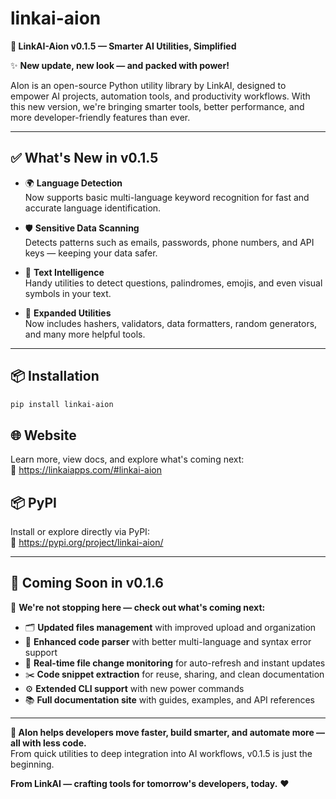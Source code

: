 # linkai-aion

**🚀 LinkAI-Aion v0.1.5 — Smarter AI Utilities, Simplified**

✨ **New update, new look — and packed with power!**

AIon is an open-source Python utility library by LinkAI, designed to empower AI projects, automation tools, and productivity workflows. With this new version, we're bringing smarter tools, better performance, and more developer-friendly features than ever.

---

## ✅ What's New in v0.1.5

- 🌍 **Language Detection**  
  Now supports basic multi-language keyword recognition for fast and accurate language identification.

- 🛡️ **Sensitive Data Scanning**  
  Detects patterns such as emails, passwords, phone numbers, and API keys — keeping your data safer.

- 🧠 **Text Intelligence**  
  Handy utilities to detect questions, palindromes, emojis, and even visual symbols in your text.

- 🧰 **Expanded Utilities**  
  Now includes hashers, validators, data formatters, random generators, and many more helpful tools.

---

## 📦 Installation

```bash
pip install linkai-aion
```
## 🌐 Website

Learn more, view docs, and explore what's coming next:  
🔗 https://linkaiapps.com/#linkai-aion

## 📦 PyPI

Install or explore directly via PyPI:  
🔗 https://pypi.org/project/linkai-aion/

---

## 🔮 Coming Soon in v0.1.6

🎉 **We're not stopping here — check out what's coming next:**

- 🗂️ **Updated files management** with improved upload and organization
- 🧩 **Enhanced code parser** with better multi-language and syntax error support
- 🔄 **Real-time file change monitoring** for auto-refresh and instant updates
- ✂️ **Code snippet extraction** for reuse, sharing, and clean documentation
- ⚙️ **Extended CLI support** with new power commands
- 📚 **Full documentation site** with guides, examples, and API references

---

**🚀 AIon helps developers move faster, build smarter, and automate more — all with less code.**  
From quick utilities to deep integration into AI workflows, v0.1.5 is just the beginning.

**From LinkAI — crafting tools for tomorrow's developers, today.** ❤️
